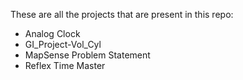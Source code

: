 These are all the projects that are present in this repo:


* Analog Clock
* GI_Project-Vol_Cyl 
* MapSense Problem Statement 
* Reflex Time Master
